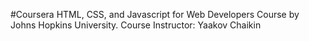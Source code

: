 #Coursera
HTML, CSS, and Javascript for Web Developers Course by Johns Hopkins University.
Course Instructor: Yaakov Chaikin

